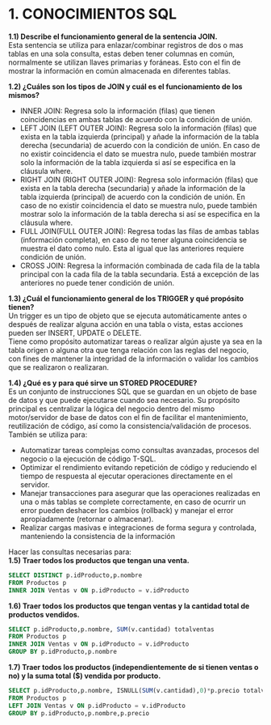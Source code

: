 # 1. CONOCIMIENTOS SQL

**1.1) Describe el funcionamiento general de la sentencia JOIN.**
<br>Esta sentencia se utiliza para enlazar/combinar registros de dos o mas tablas en una sola consulta, estas deben tener columnas en común, normalmente se utilizan llaves primarias y foráneas. Esto con el fin de mostrar la información en común almacenada en diferentes tablas.

**1.2) ¿Cuáles son los tipos de JOIN y cuál es el funcionamiento de los mismos?**

- INNER JOIN:  Regresa solo la información (filas) que tienen coincidencias en ambas tablas de acuerdo con la condición de unión. 
- LEFT JOIN (LEFT OUTER JOIN): Regresa solo la información (filas) que exista en la tabla izquierda (principal) y añade la información de la tabla derecha (secundaria) de acuerdo con la condición de unión. En caso de no existir coincidencia el dato se muestra nulo, puede también mostrar solo la información de la tabla izquierda si así se especifica en la cláusula where.
- RIGHT JOIN (RIGHT OUTER JOIN): Regresa solo información (filas) que exista en la tabla derecha (secundaria) y añade la información de la tabla izquierda (principal) de acuerdo con la condición de unión. En caso de no existir coincidencia el dato se muestra nulo, puede también mostrar solo la información de la tabla derecha si así se especifica en la cláusula where.
- FULL JOIN(FULL OUTER JOIN): Regresa todas las filas de ambas tablas (información completa), en caso de no tener alguna coincidencia se muestra el dato como nulo. Esta al igual que las anteriores requiere condición de unión.
- CROSS JOIN: Regresa la información combinada de cada fila de la tabla principal con la cada fila de la tabla secundaria. Está a excepción de las anteriores no puede tener condición de unión.

**1.3) ¿Cuál el funcionamiento general de los TRIGGER y qué propósito tienen?**
<br>Un trigger es un tipo de objeto que se ejecuta automáticamente antes o después de realizar alguna acción en una tabla o vista, estas acciones pueden ser INSERT, UPDATE o DELETE. <br>
Tiene como propósito automatizar tareas o realizar algún ajuste ya sea en la tabla origen o alguna otra que tenga relación con las reglas del negocio, con fines de mantener la integridad de la información o validar los cambios que se realizaron o realizaran.

**1.4) ¿Qué es y para qué sirve un STORED PROCEDURE?**
<br>Es un conjunto de instrucciones SQL que se guardan en un objeto de base de datos y que puede ejecutarse cuando sea necesario.
Su propósito principal es centralizar la lógica del negocio dentro del mismo motor/servidor de base de datos con el fin de facilitar el mantenimiento, reutilización de código, así como la consistencia/validación de procesos.
<br>También se utiliza para:  
- Automatizar tareas complejas como consultas avanzadas, procesos del negocio o la ejecución de código T-SQL.
- Optimizar el rendimiento evitando repetición de código y reduciendo el tiempo de respuesta al ejecutar operaciones directamente en el servidor.
- Manejar transacciones para asegurar que las operaciones realizadas en una o más tablas se complete correctamente, en caso de ocurrir un error pueden deshacer los cambios (rollback) y manejar el error apropiadamente (retornar o almacenar).
- Realizar cargas masivas e integraciones de forma segura y controlada, manteniendo la consistencia de la información

Hacer las consultas necesarias para: <br>
**1.5) Traer todos los productos que tengan una venta.**<br>
``` SQL
SELECT DISTINCT p.idProducto,p.nombre
FROM Productos p 
INNER JOIN Ventas v ON p.idProducto = v.idProducto
```
**1.6) Traer todos los productos que tengan ventas y la cantidad total de productos vendidos.**<br>
``` SQL
SELECT p.idProducto,p.nombre, SUM(v.cantidad) totalventas
FROM Productos p 
INNER JOIN Ventas v ON p.idProducto = v.idProducto
GROUP BY p.idProducto,p.nombre
```
**1.7) Traer todos los productos (independientemente de si tienen ventas o no) y la suma total ($) vendida por producto.**<br>
``` SQL
SELECT p.idProducto,p.nombre, ISNULL(SUM(v.cantidad),0)*p.precio totalventas
FROM Productos p 
LEFT JOIN Ventas v ON p.idProducto = v.idProducto
GROUP BY p.idProducto,p.nombre,p.precio
```